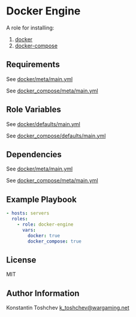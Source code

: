 Docker Engine
=============
<!--
[comment]: # [![Build Status]()]()
-->

A role for installing:
  1. [docker](https://github.com/moby/moby)
  1. [docker-compose](https://github.com/docker/compose)

Requirements
------------

See [docker/meta/main.yml](docker/meta/main.yml)

See [docker_compose/meta/main.yml](docker_compose/meta/main.yml)


Role Variables
--------------

See [docker/defaults/main.yml](docker/defaults/main.yml)

See [docker_compose/defaults/main.yml](docker_compose/defaults/main.yml)


Dependencies
------------

See [docker/meta/main.yml](docker/meta/main.yml)

See [docker_compose/meta/main.yml](docker_compose/meta/main.yml)

Example Playbook
----------------

```yml
- hosts: servers
  roles:
    - role: docker-engine
      vars:
        docker: true
        docker_compose: true
```

License
-------

MIT

Author Information
------------------

Konstantin Toshchev [k_toshchev@wargaming.net](mailto:k_toshchev@wargaming.net)
